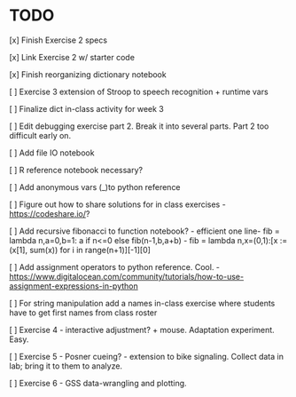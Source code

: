 # TODO

[x] Finish Exercise 2 specs

[x] Link Exercise 2 w/ starter code

[x] Finish reorganizing dictionary notebook 

[ ] Exercise 3 extension of Stroop to speech recognition + runtime vars

[ ] Finalize dict in-class activity for week 3

[ ] Edit debugging exercise part 2. Break it into several parts. Part 2 too difficult early on.

[ ] Add file IO notebook

[ ] R reference notebook necessary?

[ ] Add anonymous vars (_)to python reference

[ ] Figure out how to share solutions for in class exercises - https://codeshare.io/?

[ ] Add recursive fibonacci to function notebook?
    - efficient one line- fib = lambda n,a=0,b=1: a if n<=0 else fib(n-1,b,a+b)
    - fib = lambda n,x=(0,1):[x := (x[1], sum(x)) for i in range(n+1)][-1][0]

[ ] Add assignment operators to python reference. Cool. 
    - https://www.digitalocean.com/community/tutorials/how-to-use-assignment-expressions-in-python

[ ] For string manipulation add a names in-class exercise where students have to get first names from class roster

[ ] Exercise 4 - interactive adjustment? + mouse. Adaptation experiment. Easy.

[ ] Exercise 5 - Posner cueing? - extension to bike signaling. Collect data in lab; bring it to them to analyze.

[ ] Exercise 6 - GSS data-wrangling and plotting.


